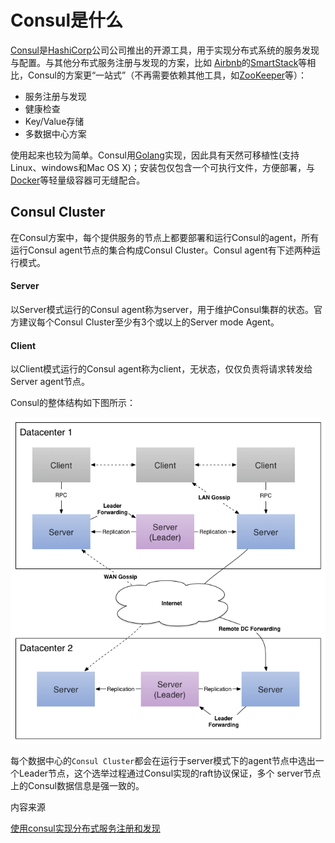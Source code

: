 # Consul是什么

[Consul](https://github.com/hashicorp/consul)是[HashiCorp](https://www.hashicorp.com/)公司公司推出的开源工具，用于实现分布式系统的服务发现与配置。与其他分布式服务注册与发现的方案，比如 [Airbnb](https://www.airbnb.com/)的[SmartStack](http://nerds.airbnb.com%20/smartstack-service-discovery-cloud/)等相比，Consul的方案更“一站式”（不再需要依赖其他工具，如[ZooKeeper](http://tonybai.com/tag/zookeeper)等）：

* 服务注册与发现
* 健康检查
* Key/Value存储
* 多数据中心方案

使用起来也较为简单。Consul用[Golang](http://tonybai.com/tag/go)实现，因此具有天然可移植性\(支持Linux、windows和Mac OS X\)；安装包仅包含一个可执行文件，方便部署，与[Docker](http://tonybai.com/tag/docker)等轻量级容器可无缝配合。

## Consul Cluster

在Consul方案中，每个提供服务的节点上都要部署和运行Consul的agent，所有运行Consul agent节点的集合构成Consul Cluster。Consul agent有下述两种运行模式。

#### Server 

以Server模式运行的Consul agent称为server，用于维护Consul集群的状态。官方建议每个Consul Cluster至少有3个或以上的Server mode Agent。

#### Client

以Client模式运行的Consul agent称为client，无状态，仅仅负责将请求转发给Server agent节点。

Consul的整体结构如下图所示：  


![](../../.gitbook/assets/image%20%2813%29.png)

每个数据中心的`Consul Cluster`都会在运行于server模式下的agent节点中选出一个Leader节点，这个选举过程通过Consul实现的raft协议保证，多个 server节点上的Consul数据信息是强一致的。  




内容来源

[使用consul实现分布式服务注册和发现](https://tonybai.com/2015/07/06/implement-distributed-services-registery-and-discovery-by-consul/)

